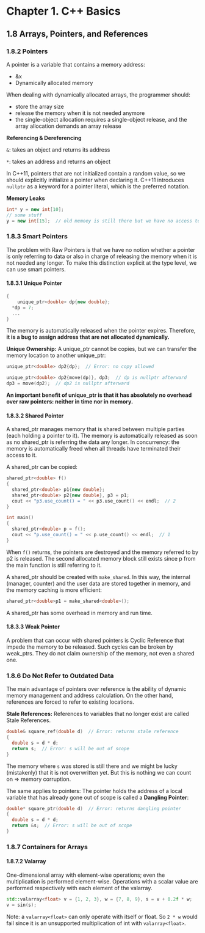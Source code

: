 # Chapter 1. C++ Basics

## 1.8 Arrays, Pointers, and References

### 1.8.2 Pointers

A pointer is a variable that contains a memory address: 

- &x
- Dynamically allocated memory

When dealing with dynamically allocated arrays, the programmer should: 

- store the array size
- release the memory when it is not needed anymore
- the single-object allocation requires a single-object release, and the array allocation demands an array release

**Referencing & Dereferencing**

`&`: takes an object and returns its address

`*`: takes an address and returns an object

In C++11, pointers that are not initialized contain a random value, so we should explicitly initialize a pointer when declaring it. C++11 introduces `nullptr` as a keyword for a pointer literal, which is the preferred notation. 

**Memory Leaks**

```c++
int* y = new int[10];
// some stuff
y = new int[15];  // old memoey is still there but we have no access to it anymore. 
```

### 1.8.3 Smart Pointers

The problem with Raw Pointers is that we have no notion whether a pointer is only referring to data or also in charge of releasing the memory when it is not needed any longer. To make this distinction explicit at the type level, we can use smart pointers. 

#### 1.8.3.1 Unique Pointer

```c++
{
	unique_ptr<double> dp{new double};
  *dp = 7;
  ...
}
```

The memory is automatically released when the pointer expires. Therefore, **it is a bug to assign address that are not allocated dynamically.** 

**Unique Ownership:** A unique_ptr cannot be copies, but we can transfer the memory location to another unique_ptr: 

```c++
unique_ptr<double> dp2{dp};  // Error: no copy allowed

unique_ptr<double> dp2{move(dp)}, dp3;  // dp is nullptr afterward
dp3 = move(dp2);  // dp2 is nullptr afterward
```

**An important benefit of unique_ptr is that it has absolutely no overhead over raw pointers: neither in time nor in memory.** 

#### 1.8.3.2 Shared Pointer

A shared_ptr manages memory that is shared between multiple parties (each holding a pointer to it). The memory is automatically released as soon as no shared_ptr is referring the data any longer. In concurrency: the memory is automatically freed when all threads have terminated their access to it. 

A shared_ptr can be copied: 

```c++
shared_ptr<double> f()
{
  shared_ptr<double> p1{new double};
  shared_ptr<double> p2{new double}, p3 = p1;
  cout << "p3.use_count() = " << p3.use_count() << endl;  // 2
}

int main() 
{
  shared_ptr<double> p = f();
  cout << "p.use_count() = " << p.use_count() << endl;  // 1
}
```

When `f()` returns, the pointers are destroyed and the memory referred to by p2 is released. The second allocated memory block still exists since p from the main function is still referring to it. 

A shared_ptr should be created with `make_shared`. In this way, the internal (manager, counter) and the user data are stored together in memory, and the memory caching is more efficient:

```c++
shared_ptr<double>p1 = make_shared<double>();
```

A shared_ptr has some overhead in memory and run time. 

#### 1.8.3.3 Weak Pointer

A problem that can occur with shared pointers is Cyclic Reference that impede the memory to be released. Such cycles can be broken by weak_ptrs. They do not claim ownership of the memory, not even a shared one. 

### 1.8.6 Do Not Refer to Outdated Data

The main advantage of pointers over reference is the ability of dynamic memory management and address calculation. On the other hand, references are forced to refer to existing locations. 

**Stale References:** References to variables that no longer exist are called Stale References. 

```c++
double& square_ref(double d)  // Error: returns stale reference
{
  double s = d * d;
  return s;  // Error: s will be out of scope
}
```

The memory where `s` was stored is still there and we might be lucky (mistakenly) that it is not overwritten yet. But this is nothing we can count on => memory corruption. 

The same applies to pointers: The pointer holds the address of a local variable that has already gone out of scope is called a **Dangling Pointer**: 

```c++
double* square_ptr(double d)  // Error: returns dangling pointer
{
  double s = d * d;
  return &s;  // Error: s will be out of scope
}
```

### 1.8.7 Containers for Arrays

#### 1.8.7.2 Valarray

One-dimensional array with element-wise operations; even the multiplication is performed element-wise. Operations with a scalar value are performed respectively with each element of the valarray. 

```c++
std::valarray<float> v = {1, 2, 3}, w = {7, 8, 9}, s = v + 0.2f * w;
v = sin(s);
```

Note: a `valarray<float>` can only operate with itself or float. So `2 * w` would fail since it is an unsupported multiplication of int with `valarray<float>`. 

